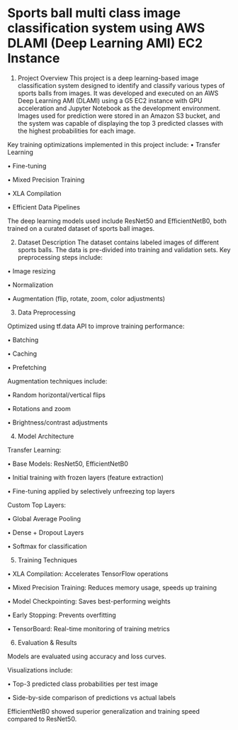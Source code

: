 # Sports ball multi class image classification system using AWS DLAMI (Deep Learning AMI) EC2 Instance
1. Project Overview
This project is a deep learning-based image classification system designed to identify and classify various types of sports balls from images. It was developed and executed on an AWS Deep Learning AMI (DLAMI) using a G5 EC2 instance with GPU acceleration and Jupyter Notebook as the development environment. Images used for prediction were stored in an Amazon S3 bucket, and the system was capable of displaying the top 3 predicted classes with the highest probabilities for each image.

Key training optimizations implemented in this project include:
•	Transfer Learning

•	Fine-tuning

•	Mixed Precision Training

•	XLA Compilation

•	Efficient Data Pipelines

The deep learning models used include ResNet50 and EfficientNetB0, both trained on a curated dataset of sports ball images.

2. Dataset Description
The dataset contains labeled images of different sports balls. The data is pre-divided into training and validation sets. Key preprocessing steps include:

•	Image resizing

•	Normalization

•	Augmentation (flip, rotate, zoom, color adjustments)

3. Data Preprocessing

Optimized using tf.data API to improve training performance:

•	Batching

•	Caching

•	Prefetching

Augmentation techniques include:

•	Random horizontal/vertical flips

•	Rotations and zoom

•	Brightness/contrast adjustments

4. Model Architecture

Transfer Learning:

•	Base Models: ResNet50, EfficientNetB0

•	Initial training with frozen layers (feature extraction)

•	Fine-tuning applied by selectively unfreezing top layers

Custom Top Layers:

•	Global Average Pooling

•	Dense + Dropout Layers

•	Softmax for classification

5. Training Techniques
    
•	XLA Compilation: Accelerates TensorFlow operations

•	Mixed Precision Training: Reduces memory usage, speeds up training

•	Model Checkpointing: Saves best-performing weights

•	Early Stopping: Prevents overfitting

•	TensorBoard: Real-time monitoring of training metrics

6. Evaluation & Results
    
Models are evaluated using accuracy and loss curves.

Visualizations include:

•	Top-3 predicted class probabilities per test image

•	Side-by-side comparison of predictions vs actual labels

EfficientNetB0 showed superior generalization and training speed compared to ResNet50.
